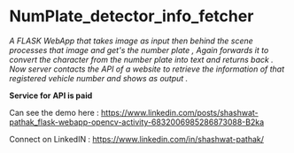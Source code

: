 # NumPlate_detector_info_fetcher
*A FLASK WebApp that takes image as input then behind the scene processes that image and get's the number plate , Again forwards it to convert the character from the number plate into text and returns back . 
Now server contacts the API of a website to retrieve the information of that registered vehicle number and shows as output .*

**Service for API is paid** 

Can see the demo here : https://www.linkedin.com/posts/shashwat-pathak_flask-webapp-opencv-activity-6832006985286873088-B2ka

Connect on LinkedIN : https://www.linkedin.com/in/shashwat-pathak/
